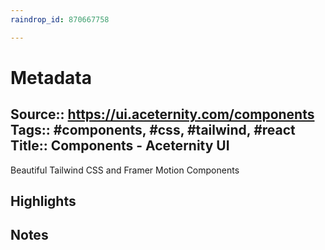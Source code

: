 ```yaml
---
raindrop_id: 870667758

---
```


# Metadata
Source:: https://ui.aceternity.com/components
Tags:: #components, #css, #tailwind, #react
Title:: Components - Aceternity UI
---

Beautiful Tailwind CSS and Framer Motion Components

## Highlights
## Notes
